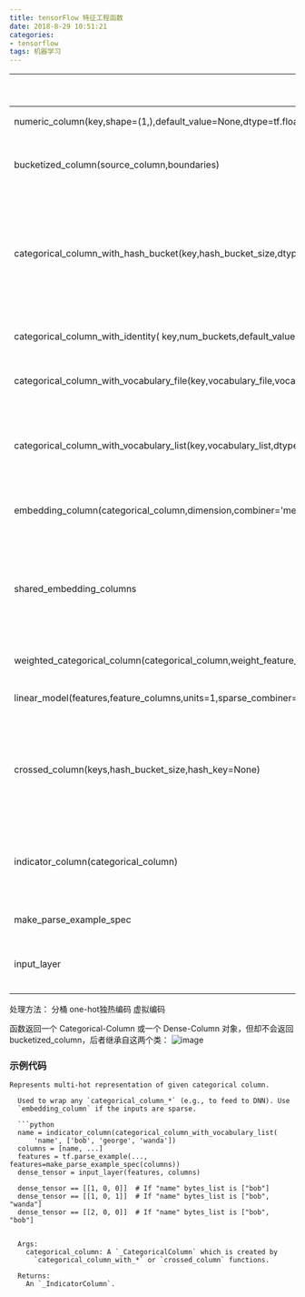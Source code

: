```yaml
---
title: tensorFlow 特征工程函数
date: 2018-8-29 10:51:21
categories: 
- tensorflow
tags: 机器学习
---
```


 方法 | 处理数据类型
---|---
numeric_column(key,shape=(1,),default_value=None,dtype=tf.float32,normalizer_fn=None)| 一维实数数字特征
bucketized_column(source_column,boundaries)| 离散的discretized密集dense数据类型
categorical_column_with_hash_bucket(key,hash_bucket_size,dtype=tf.string)|当category的数量很多，也就无法使用指定category的方法来处理了，哈希分桶
categorical_column_with_identity( key,num_buckets,default_value=None)|连续的continue数字类处理
categorical_column_with_vocabulary_file(key,vocabulary_file,vocabulary_size=None,num_oov_buckets=0,default_value=None,  dtype=tf.string)|当词汇表过大时，使用文件
categorical_column_with_vocabulary_list(key,vocabulary_list,dtype=None,    default_value=-1,num_oov_buckets=0)|输入是字符串或整数格式，在内存中将每个值映射一个整数id
embedding_column(categorical_column,dimension,combiner='mean',initializer=None,ckpt_to_load_from=None,tensor_name_in_ckpt=None,max_norm=None,trainable=True)| 输入数据是稀疏的转换成稠密的
shared_embedding_columns | 从稀疏分类转换到密集分类的列表，生成一个二维的列表，且不同分片权重不同
weighted_categorical_column(categorical_column,weight_feature_key,dtype=tf.float32)| 不同分类的权重不同
linear_model(features,feature_columns,units=1,sparse_combiner='sum',weight_collections=None,trainable=True) | 对所有特征进行线性加权
crossed_column(keys,hash_bucket_size,hash_key=None) | 组合特征，这仅仅适用于sparser特征.产生的依然是sparsor特征.
indicator_column(categorical_column)  | 多热值表示给定的分类列 ，计算出对应位置值的统计个数
make_parse_example_spec |创建解析规范字典
input_layer | 基于给定的特征列返回密集张量作为输入层

处理方法：
分桶
one-hot独热编码
虚拟编码

函数返回一个 Categorical-Column 或一个 Dense-Column 对象，但却不会返回 bucketized_column，后者继承自这两个类：
![image](https://img-blog.csdn.net/20180504110220625?watermark/2/text/aHR0cHM6Ly9ibG9nLmNzZG4ubmV0L2FtYW8xOTk4/font/5a6L5L2T/fontsize/400/fill/I0JBQkFCMA==/dissolve/70)



### 示例代码
```
Represents multi-hot representation of given categorical column.

  Used to wrap any `categorical_column_*` (e.g., to feed to DNN). Use
  `embedding_column` if the inputs are sparse.

  ```python
  name = indicator_column(categorical_column_with_vocabulary_list(
      'name', ['bob', 'george', 'wanda'])
  columns = [name, ...]
  features = tf.parse_example(..., features=make_parse_example_spec(columns))
  dense_tensor = input_layer(features, columns)

  dense_tensor == [[1, 0, 0]]  # If "name" bytes_list is ["bob"]
  dense_tensor == [[1, 0, 1]]  # If "name" bytes_list is ["bob", "wanda"]
  dense_tensor == [[2, 0, 0]]  # If "name" bytes_list is ["bob", "bob"]
  

  Args:
    categorical_column: A `_CategoricalColumn` which is created by
      `categorical_column_with_*` or `crossed_column` functions.

  Returns:
    An `_IndicatorColumn`.
```
